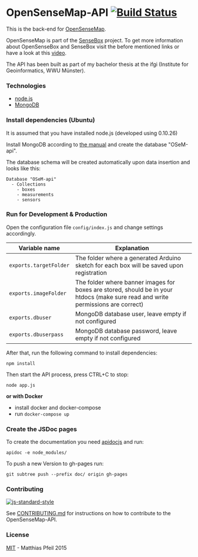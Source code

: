 OpenSenseMap-API [![Build Status](https://travis-ci.org/sensebox/OpenSenseMap-API.svg)](https://travis-ci.org/sensebox/OpenSenseMap-API)
================
This is the back-end for [OpenSenseMap](http://opensensemap.org).

OpenSenseMap is part of the [SenseBox](http//sensebox.de) project.
To get more information about OpenSenseBox and SenseBox visit the before mentioned links or have a look at this [video](https://www.youtube.com/watch?v=uTOWYa42_rI).

The API has been built as part of my bachelor thesis at the ifgi (Institute for Geoinformatics, WWU Münster).

### Technologies

* [node.js]
* [MongoDB]

### Install dependencies (Ubuntu)

It is assumed that you have installed node.js (developed using 0.10.26)

Install MongoDB according to [the manual](http://docs.mongodb.org/manual/installation/) and create the database "OSeM-api".

The database schema will be created automatically upon data insertion and looks like this:
```
Database "OSeM-api"
  - Collections
    - boxes
    - measurements
    - sensors
```

### Run for Development & Production

Open the configuration file ```config/index.js``` and change settings accordingly.

|Variable name             | Explanation|
|--------------------------|---------------|
|```exports.targetFolder```|The folder where a generated Arduino sketch for each box will be saved upon registration|
|```exports.imageFolder``` |The folder where banner images for boxes are stored, should be in your htdocs (make sure read and write permissions are correct)|
|```exports.dbuser```      |MongoDB database user, leave empty if not configured|
|```exports.dbuserpass```  |MongoDB database password, leave empty if not configured|

After that, run the following command to install dependencies:

```npm install```

Then start the API process, press CTRL+C to stop:

```
node app.js
```

**or with Docker**
- install docker and docker-compose
- run `docker-compose up`

### Create the JSDoc pages

To create the documentation you need [apidocjs](http://apidocjs.com/) and run:
```
apidoc -e node_modules/
```

To push a new Version to gh-pages run:
```
git subtree push --prefix doc/ origin gh-pages
```

### Contributing

[![js-standard-style](https://cdn.rawgit.com/feross/standard/master/badge.svg)](https://github.com/feross/standard)

See [CONTRIBUTING.md](/CONTRIBUTING.md) for instructions on how to contribute to the OpenSenseMap-API.

### License

[MIT](license.md) - Matthias Pfeil 2015

[node.js]:http://nodejs.org/
[MongoDB]:http://www.mongodb.com/
